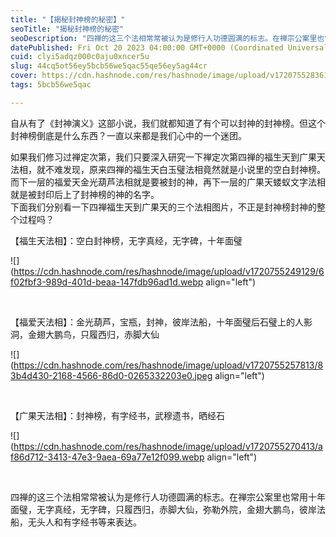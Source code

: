 ```yaml
---
title: "【揭秘封神榜的秘密】"
seoTitle: "揭秘封神榜的秘密"
seoDescription: "四禅的​这三个法相常常被认为是修行人功德圆满的标志。在禅宗公案里也常用十年面璧，无字真经，无字碑，只履西归，赤脚大仙，弥勒外院，金翅大鹏鸟，彼岸法船，无头人和有字经书等来表达。"
datePublished: Fri Oct 20 2023 04:00:00 GMT+0000 (Coordinated Universal Time)
cuid: clyi5adqz000c0aju0xncer5u
slug: 44cq5ot56ey5bcb56we5qac55qe56ey5ag44cr
cover: https://cdn.hashnode.com/res/hashnode/image/upload/v1720755283615/1b91d8c7-1893-45b4-8147-48cda175c2f9.webp
tags: 5bcb56we5qac

---
```


自从有了《封神演义》这部小说，我们就都知道了有个可以封神的封神榜。但这个封神榜倒底是什么东西？一直以来都是我们心中的一个迷团。

如果我们修习过禅定次第，我们只要深入研究一下禅定次第四禅的福生天到广果天法相，就不难发现，原来四禅的福生天白玉璧法相竟然就是小说里的空白封神榜。而下一层的福爱天金光葫芦法相就是要被封的神，再下一层的广果天蝼蚁文字法相就是被封印后上了封神榜的神的名字。  
​下面我们分别看一下四禅福生天到广果天的三个法相图片，不正是封神榜封神的整个过程吗？

【福生天法相】：空白封神榜，无字真经，无字碑，十年面璧

![](https://cdn.hashnode.com/res/hashnode/image/upload/v1720755249129/6f02fbf3-989d-401d-beaa-147fdb96ad1d.webp align="left")

​

【福爱天法相】：金光葫芦，宝瓶，封神，彼岸法船，十年面璧后石璧上的人影洞，金翅大鹏鸟，只履西归，赤脚大仙

![](https://cdn.hashnode.com/res/hashnode/image/upload/v1720755257813/83b4d430-2168-4566-86d0-0265332203e0.jpeg align="left")

​

【广果天法相】：封神榜，有字经书，武穆遗书，晒经石

![](https://cdn.hashnode.com/res/hashnode/image/upload/v1720755270413/af86d712-3413-47e3-9aea-69a77e12f099.webp align="left")

​

四禅的​这三个法相常常被认为是修行人功德圆满的标志。在禅宗公案里也常用十年面璧，无字真经，无字碑，只履西归，赤脚大仙，弥勒外院，金翅大鹏鸟，彼岸法船，无头人和有字经书等来表达。
